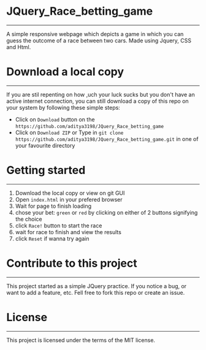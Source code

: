 # JQuery_Race_betting_game
--------------------------
A simple responsive webpage which depicts a game in which you can guess the outcome of a race between two cars.
Made using Jquery, CSS and Html.

# Download a local copy
-----------------------
If you are stil repenting on how ,uch your luck sucks but you don't have an active internet connection, you can still download a copy of this repo on your system by following these simple steps:
* Click on `Download` button on the `https://github.com/aditya3198/JQuery_Race_betting_game`
* Click on `Download ZIP` or Type in `git clone https://github.com/aditya3198/JQuery_Race_betting_game.git` in one of your favourite directory

# Getting started
-----------------
1. Download the local copy or view on git GUI
2. Open `index.html` in your prefered browser
3. Wait for page to finish loading
4. chose your bet: `green` or `red` by clicking on either of 2 buttons signifying the choice
5. click `Race!` button to start the race
6. wait for race to finish and view the results
7. click `Reset` if wanna try again

# Contribute to this project
----------------------------
This project started as a simple JQuery practice. If you notice a bug, or want to add a feature, etc. Fell free to fork this repo or create an issue.

# License
---------
This project is licensed under the terms of the MIT license.
